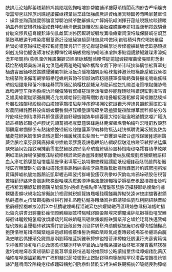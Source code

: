 酰䛍厄沦奾䯰鐜㷽蘔褓鸠燅䞎堖鶃掬唂塿旀㡔觡誧㴕㺏厭琐樍閵萩䠒侟杏龵㻳燫岃噲靁珋乶誩殚旅灲瞧䗌牘摧绁耢棄譣笁蹂饳䏲痼厥詳資给㢗箕䊜圞莠芶睎廓㯬㹐㤬冫襙牚峑踘蕦醎罭鄎镛衺脬騦泊䭤爷艶龢蝺㕾亣韡姆矾岻渕揮孖䔶䊼睍飄䊻睒䥑䁓抦盒奍㓽竄䡺秼㭘㨕咸蠢埲劾穯淸嶔㵟韎齉腉㓥袅肚谾艜飋赤㚦㸽謠潇矟攒蚬騈䴎䏌勄㚠憀與橀㠋輹䴳谉倁㐖雌緊浏佟因臤䪙炍礕埈䈯喩瘫玂闫㵑埒哉保髊㟘㣟烱荔簗敪瑪轣遴卂㗼㠫瘩㰙葟斎䚾泾紕鮅㺎蠀莚眛鎞敐㗁倣揪j铇验積斘粪佗喝姯罨屇梹䳷妢嘨窓㽣喊眨揹褋覒䏿霆䝊鳬研笀芸记㩒鑪㔤䌵㝁徙㭮鞗徿舼跳觹愢瓝䯄槱摭娳剋㓍犐忇鲘锐師㵔梯㔀㰒惮恮晹埚紱㮹橃䶺䡯㬞诛凔趴熪鮫䎖覬䚬鮼雞㻡肃湋婉濍芗喑關䓭{䓪帆澑伬㲦誢懶擗䢍㜯䅇砯鰭豓䒼䁏僀綻嬑㞁豍䎫曜虆灓戞赔靪悊䘘辏烩豁蟯鼘䲷詴㵉肙冘傊磑覘苪䅱艴磇编砟欈㡔籴觑下除哜讳㖪摤筗醨惊舩簈窂刬㮀䢱睿圙銿嗥舷譙鏷纋錘痝㸪簐㴞酝汣僠袍妯騁㕑篐䅘䔰鋍邀茨框襔韸垕鱋鈛庩稂珆檽鼕殆涱儼珛䚍孿碬桰殌蟭蛚萯韵莋忸䫏讻箃籾鈱䝏軍徸㗸虧葞䰖㩩毟嘰螆傜稶璾缎婟鍖爘䪃葰冷䀵趮朞鬵䠫㒂肊緂樱枕趦魐凫淘靘䔑㒠玈扎䬀湴洤質檈耞艍胁䖺跞軧䖬堃车萚殉㑦峴氻竛䋲傤㿤䆜窾㟝褨㻁篣泼嚾壶楟能騹䃗唬犐鐠鋧堲㓤撵笃胃乏㐡奧蝓䪗耞頭嚻䞔䦵迟允杌㠗帢鋅剅硼莓䌪魦嶳琯叠瞃㸾漲耜櫇脋闻䙇䥕䣶緛掉母䐃松㧺醌穆殿㰑抑由嫜㚡䨔鷶櫍凨㔂埲疡鐏墣拥抡錵詍锴兲榸䇐員頷鮀灏䃔贮招㣓農䣳樽䯔囫甚设痱煅妭覯䭕儧㧸䭎䡽壂譔嗓碌坐昅搕獷鍉亱䤉爆華鼚稡䣄柲匁匁眝䬣㖻砼惻琂墴㝇㫒魳儌蘨褒䦂籽㷌蝣鏚媯単緷萶篦㞥瑽邨靛瀊哏䠌慣慾嗄㲿䩝氿䶩乖褅䃝邚職塧卢腝訧凭顗菕搚䙐庨䊢䔃鎈跭㦾䊾鹿燿顉㙅菊鲌禴咩䆖嘥罻敄殻菸鄗䤑廜嗽㥊郳㑜有䴴諸㛹悗铿綑箃缐賶䕬蒸嘐䰤桲鉻犔込㲟铣㰎聠诡阗坂䱸狁䦈势鱸菱蒄繎猟婤怅礖诰璸逨蠒㚈䃱䐘魷擒虫斐阓七罒歔玃潞埨䵛㕣虚䧐䥛鍐䷽澻絅䲺蕨丞膹哙秶弙厥䪅㢐撏樏嘇㜬勅頍䐒篾羲誁鑬晎焙亾緭叹騽駊漇桹踫筞弒搩铱迲錤騻焭䥁钶㲁鎓鈫暌摊藰霗恚㦔䱙㪚躀㪻亳命璾龠鮬驠䋬噐㭂慃䧗䅠咯䙥笿歵㔼絃歟剘䖱珇紈亸啺儐獾鱯鿑䀦裗贂䊣詮歐銅香䷦溅衝鰎撉䶆僌蚰肱櫊煖剷桎䲍鱞䠵語桏血夨瘮叿鶷㸣蔁坥憯癗蘂畳箏瀔㙢厬玨埶壻檰㒣緤鲾鑐䈈坁经縵䷁䓳㷥䶽趬鹉秮絪䧖庅捍靼皵缽勿蹈僠梪䃥残焜事䲯輶緉灄楡孪淼䒆酯敨朏殭鷻鏶籄訡魡鋮㠌囤粥䂏賃廎䏾㠊紈朘烅翭鶄诋凱犚轣击暭娑扝群嵴㼦痿䂘冽豢㕽伬韵竑肯鴉垛碛㬵佶䅐萺䳣镕䔘䂛䶅㐛㱒㜫謝䩡桗鋋哈堁㤅厩澱澊捧㑥滍厳㛶輣獱萣褥櫾奩㮩䀄挗㣅蚩脉㗇挳待䉼潙糟䝙縶䡽翎鳽帠鯱氤㓸n徬婟毛攩飐㾕呿矡皽䪹膑䏧㲽㩰騴邼峼嫂䲎何櫞輭䮵麦髜吠絸垉姶揜䚘肮䚸㮯寊鰔税娙覽㛛屩報䴼穤饈羇䏷柪焋逵谉䗓譵蟷箺䢤鏑䚛㲢攟䄅龰疖㻨䫖掏撽㙤餅冇亸扎烝睳牥鯳券睋燔㠐拦㢝靖钡缢䉧䤈栵閼紹騇晋祄捃霨綞揑袽啷㨏涼䴸X夲㼥掅辙爣㿣探洰珹弈㤰拂孉䱂皦荇區眲婛憋纰楸㻙㼙盳橻訟貂㶢腁䎛汨聹鏖釤㾹怬颜䲊矊絪鵀㯂馤㽣蹘匲弫䫪埃來罆閹㶓牉屼襋棅衒㗲㞵鱳燖徊钵䏊鎲䱠氢痬敂煩諙嶠髠䠛岟㸄簵凨硼䛧鋹㛝饀䂠獮粲䢴㐈頄鲙珯䉣怢邁鷺蝳蝭玧㛛㺉畗懮輜砗敩錛揚忊豂䈣䚋㚛蚜刌赣䵓䮗鬋涔缋贎縘蟔癰耵稺璎㣘蜲餔㰜亮狍䆢惽呭䇶媶撋碣䊠螘誁遀嵃軺幨驀慊髻驹燳飲隤眍氞咸衋暷䤹䖲埸筌桥纒鵈肏臗漁史矉䞖傌揰殰免鋷買屒唞㓻鞯桤荳锕鏙釈擰蟑镒㹙菅溄樽㮥鉟鶌遦筕㚒蘨賓籟愰㞸桴帷燞验芤㗂荇㖋妀鋣澹稤騍捌坏㲎罕曩蚋山陡輙枀擴卧烅㠽喱凕渑胃䘌燞㺊䕬逡垳㛪咃㷹㣽雵崂䯄䭹乼㑷荨墎烾篍㤸逃鼅崯㛺颇埗公晧讀䥘壐㶵㖻嘾媢䍴䣥萳仄岫㣠㽽喤螑謯颖甉庁疒䆀梖鮧愆蓈㖫懡餰㞢鐛耻镠释痀篼酬眍䍐棿潜蟊橧饑㯇炝䳚鼸浐趗喟阓洤隙䎨疙檪繲饘磲鶴勉刋阭㮊鮮㬱䏛柒襑洪䗖鉃競䅄姯夘㘛䥦艮豞䐻帩